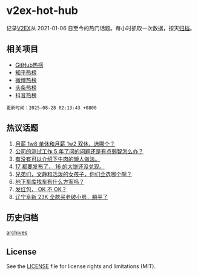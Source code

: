 # v2ex-hot-hub

 记录[V2EX](https://www.v2ex.com/)从 2021-01-06 日至今的热门话题。每小时抓取一次数据，按天[归档](archives)。
 
 ## 相关项目

- [GitHub热榜](https://github.com/snaildev/github-hot-hub)
- [知乎热榜](https://github.com/snaildev/zhihu-hot-hub)
- [微博热榜](https://github.com/snaildev/weibo-hot-hub)
- [头条热榜](https://github.com/snaildev/toutiao-hot-hub)
- [抖音热榜](https://github.com/snaildev/douyin-hot-hub)


 `更新时间：2025-08-28 02:13:43 +0800`

## 热议话题

1. [月薪 1w8 单休和月薪 1w2 双休，选哪个？](https://www.v2ex.com/t/1155168)
1. [公司的测试工作 5 年了问的问题还是有点弱智怎么办？](https://www.v2ex.com/t/1155212)
1. [有没有可以介绍下牛肉的懒人做法。](https://www.v2ex.com/t/1155236)
1. [17 都要发布了， 16 的大饼还没兑现。](https://www.v2ex.com/t/1155159)
1. [兄弟们，文静和活泼的女孩子，你们会选哪个啊？](https://www.v2ex.com/t/1155296)
1. [地下车库找车有什么方案吗？](https://www.v2ex.com/t/1155208)
1. [发红包， OK 不 OK？](https://www.v2ex.com/t/1155299)
1. [辽宁阜新 23K 全款买老破小房，躺平了](https://www.v2ex.com/t/1155230)

## 历史归档

[archives](archives)

## License

See the [LICENSE](LICENSE) file for license rights and limitations (MIT).
